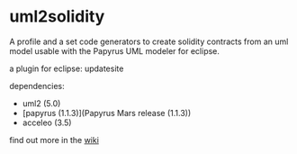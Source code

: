 # uml2solidity

A profile and a set code generators to create solidity contracts from an uml model usable with the Papyrus UML modeler for eclipse.

a plugin for eclipse: updatesite

dependencies:

* uml2 (5.0)
* [papyrus (1.1.3)](Papyrus Mars release (1.1.3)) 
* acceleo (3.5)

find out more in the [wiki](https://github.com/UrsZeidler/uml2solidity/wiki)

